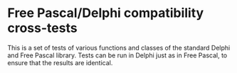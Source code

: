 # Free Pascal/Delphi compatibility cross-tests 
This is a set of tests of various functions and classes of the standard Delphi and Free Pascal library. Tests can be run in Delphi just as in Free Pascal, to ensure that the results are identical.
